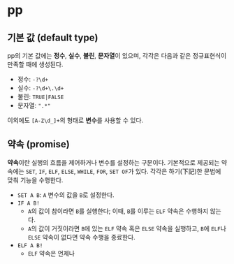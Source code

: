 # pp

## 기본 값 (default type)

pp의 기본 값에는 **정수**, **실수**, **불린**, **문자열**이 있으며,
각각은 다음과 같은 정규표현식이 만족할 때에 생성된다.

* 정수: `-?\d+`
* 실수: `-?\d+\.\d+`
* 불린: `TRUE|FALSE`
* 문자열: `".*"`

이외에도 `[A-Z\d_]+`의 형태로 **변수**를 사용할 수 있다.

## 약속 (promise)

**약속**이란 실행의 흐름을 제어하거나 변수를 설정하는 구문이다.
기본적으로 제공되는 약속에는 `SET`, `IF`, `ELF`, `ELSE`, `WHILE`, `FOR`, `SET OF`가 있다.
각각은 하기(下記)한 문법에 맞춰 기능을 수행한다.

* `SET A B`: `A` 변수의 값을 `B`로 설정한다.
* `IF A B!`
  * `A`의 값이 참이라면 `B`를 실행한다; 이때, `B`를 이루는 `ELF` 약속은 수행하지 않는다.
  * `A`의 값이 거짓이라면 `B`에 있는 `ELF` 약속 혹은 `ELSE` 약속을 실행하고,
    `B`에 `ELF`나 `ELSE` 약속이 없다면 약속 수행을 종료한다.
* `ELF A B!`
  * `ELF` 약속은 언제나 